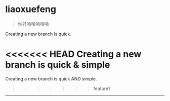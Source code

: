 # liaoxuefeng

> 你好哈哈哈哈哈

Creating a new branch is quick. 

<<<<<<< HEAD
Creating a new branch is quick & simple 
=======
Creating a new branch is quick AND simple. 
>>>>>>> feature1

------------------------------------------------------------------------------

